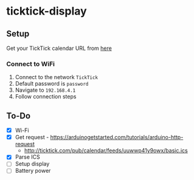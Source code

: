 # ticktick-display

## Setup

Get your TickTick calendar URL from [here](https://www.ticktick.com/webapp/#settings/subscribe)

### Connect to WiFi

1. Connect to the network `TickTick`
2. Default password is `password`
3. Navigate to `192.168.4.1`
4. Follow connection steps

## To-Do

- [x] Wi-Fi
- [x] Get request - https://arduinogetstarted.com/tutorials/arduino-http-request
    - http://ticktick.com/pub/calendar/feeds/uuwwp41y9owx/basic.ics
- [x] Parse ICS
- [ ] Setup display
- [ ] Battery power